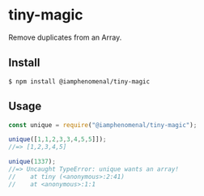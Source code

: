 # tiny-magic

Remove duplicates from an Array.

## Install

```
$ npm install @iamphenomenal/tiny-magic
```

## Usage

```js
const unique = require("@iamphenomenal/tiny-magic");

unique([1,1,2,3,3,4,5,5]]);
//=> [1,2,3,4,5]

unique(1337);
//=> Uncaught TypeError: unique wants an array!
//    at tiny (<anonymous>:2:41)
//    at <anonymous>:1:1
```